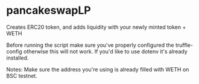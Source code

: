 # pancakeswapLP
Creates ERC20 token, and adds liquidity with your newly minted token + WETH

Before running the script make sure you've properly configured the truffle-config otherwise this will not work. If you'd like to use dotenv it's already installed.

Notes: Make sure the address you're using is already filled with WETH on BSC testnet.
